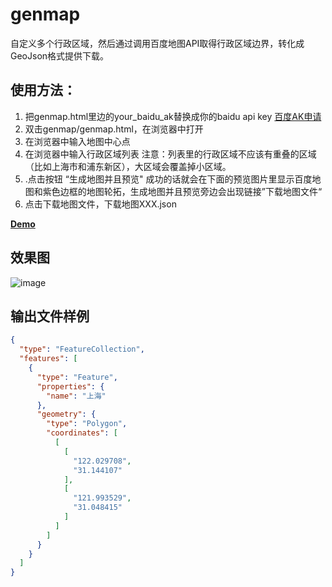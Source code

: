 # genmap
自定义多个行政区域，然后通过调用百度地图API取得行政区域边界，转化成GeoJson格式提供下载。

## 使用方法：
<ol>
<li>把genmap.html里边的your_baidu_ak替换成你的baidu api key
<a href="http://lbsyun.baidu.com/apiconsole/key">百度AK申请</a>
</li>
<li>双击genmap/genmap.html，在浏览器中打开</li>
<li>在浏览器中输入地图中心点</li>
<li>在浏览器中输入行政区域列表
注意：列表里的行政区域不应该有重叠的区域（比如上海市和浦东新区），大区域会覆盖掉小区域。
</li>
<li>.点击按钮 “生成地图并且预览"
成功的话就会在下面的预览图片里显示百度地图和紫色边框的地图轮拓，生成地图并且预览旁边会出现链接”下载地图文件“
</li>
<li>点击下载地图文件，下载地图XXX.json</li>
</ol>

<strong><a href="http://sandbox.runjs.cn/show/z76tl47t">Demo</a></strong>

## 效果图
![image](https://github.com/layjump/genmap/raw/master/screenshots/1508229208680.jpg)

## 输出文件样例
``` json
{
  "type": "FeatureCollection",
  "features": [
    {
      "type": "Feature",
      "properties": {
        "name": "上海"
      },
      "geometry": {
        "type": "Polygon",
        "coordinates": [
          [
            [
              "122.029708",
              "31.144107"
            ],
            [
              "121.993529",
              "31.048415"
            ]
          ]
        ]
      }
    }
  ]
}
```

